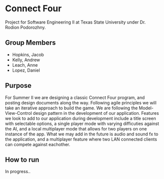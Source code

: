 # Connect Four
Project for Software Engineering II at Texas State University under Dr. Rodion Podorozhny.

## Group Members
- Hopkins, Jacob
- Kelly, Andrew 
- Leach, Anne
- Lopez, Daniel 

## Purpose
For Summer II we are designing a classic Connect Four program, and posting design documents along the way.  Following agile principles we will take an iterative approach to build the game. We are following the Model-View-Control design pattern in the development of our application. Features we look to add to our application during development include a title screen with selectable options, a single player mode with varying difficuties against the AI, and a local multiplayer mode that allows for two players on one instance of the app. What we may add in the future is audio and sound fx to the application, and a multiplayer feature where two LAN connected clients can compete against eachother.

## How to run
In progress..
